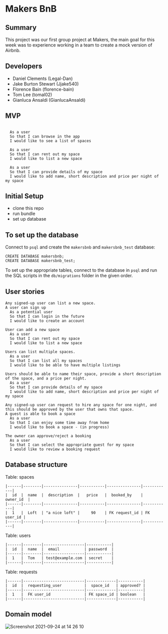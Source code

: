 # Makers BnB

## Summary

This project was our first group project at Makers, the main goal for this week was to experience working in a team to create a mock version of Airbnb.

## Developers

- Daniel Clements (Legal-Dan)
- Jake Burton Stewart (Jjake540)
- Florence Bain (florence-bain)
- Tom Lee (tomal02)
- Gianluca Ansaldi (GianlucaAnsaldi)

## MVP
```

  As a user
  So that I can browse in the app
  I would like to see a list of spaces
 
  As a user
  So that I can rent out my space
  I would like to list a new space
  
  As a user
  So that I can provide details of my space
  I would like to add name, short description and price per night of my space
```

##  Initial Setup

- clone this repo
- run bundle 
- set up database


## To set up the database

Connect to `psql` and create the `makersbnb` and `makersbnb_test` database:

```
CREATE DATABASE makersbnb;
CREATE DATABASE makersbnb_test;
```
To set up the appropriate tables, connect to the database in `psql` and run the SQL scripts in the `db/migrations` folder in the given order.


## User stories

```
Any signed-up user can list a new space.
A user can sign up
  As a potential user
  So that I can login in the future
  I would like to create an account

User can add a new space
  As a user
  So that I can rent out my space
  I would like to list a new space
  
Users can list multiple spaces.
  As a user
  So that I can list all my spaces
  I would like to be able to have multiple listings
  
Users should be able to name their space, provide a short description of the space, and a price per night.
  As a user
  So that I can provide details of my space
  I would like to add name, short description and price per night of my space
  
Any signed-up user can request to hire any space for one night, and this should be approved by the user that owns that space.
A guest is able to book a space
  As a user
  So that I can enjoy some time away from home
  I would like to book a space - (in progress)

The owner can approve/reject a booking
  As a user
  So that I can select the appropriate guest for my space
  I would like to review a booking request
```


## Database structure

Table: spaces
```
|------|--------|---------------|-----------|---------------|------------|
|  id  |  name  |  description  |   price   |  booked_by    |  owner_id  |
|------|--------|---------------|-----------|---------------|------------|
|  1   |  Loft  | "a nice loft" |     90    | FK request_id | FK user_id |
|------|--------|---------------|-----------|---------------|------------|
```
Table: users
```
|------|--------|------------------|-----------|
|  id  |  name  |  email           | password  |
|------|--------|------------------|-----------|
|  1   |  Tom   | test@example.com | secret    |
|------|--------|------------------|-----------|
```

Table: requests

```
|------|---------------------------|-------------|-----------|
|  id  |  requesting_user          |  space_id   | approved? |
|------|---------------------------|-------------|-----------|
|  1   |  FK user_id               | FK space_id | boolean   |
|------|---------------------------|-------------|-----------|
```

## Domain model


![Screenshot 2021-09-24 at 14 26 10](https://user-images.githubusercontent.com/87538271/134682064-e7700bfb-b0cf-44cd-baeb-42af064df43c.png)

